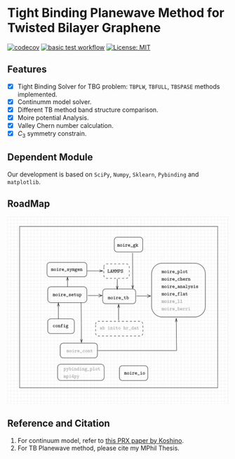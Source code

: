# Tight Binding Planewave Method for Twisted Bilayer Graphene
[![codecov](https://codecov.io/gh/zybbigpy/TBG/branch/master/graph/badge.svg?token=WRN1DARX91)](https://codecov.io/gh/zybbigpy/TBG)
[![basic test workflow](https://github.com/zybbigpy/TBG/actions/workflows/ci.yml/badge.svg)](https://github.com/zybbigpy/TBG/actions/workflows/ci.yml)
[![License: MIT](https://img.shields.io/badge/License-MIT-yellow.svg)](https://opensource.org/licenses/MIT)

## Features

- [x] Tight Binding Solver for TBG problem: `TBPLW`, `TBFULL`, `TBSPASE` methods implemented.
- [x] Continumm model solver.
- [x] Different TB method band structure comparison.
- [x] Moire potential Analysis.
- [x] Valley Chern number calculation.
- [x] $C_3$ symmetry constrain.

## Dependent Module
 
Our development is based on `SciPy`, `Numpy`, `Sklearn`, `Pybinding` and `matplotlib`.

## RoadMap

![](./assets/roadmap.svg)

## Reference and Citation

1. For continuum model, refer to [this PRX paper by Koshino](https://journals.aps.org/prx/abstract/10.1103/PhysRevX.8.031087).
2. For TB Planewave method, please cite my MPhil Thesis.

